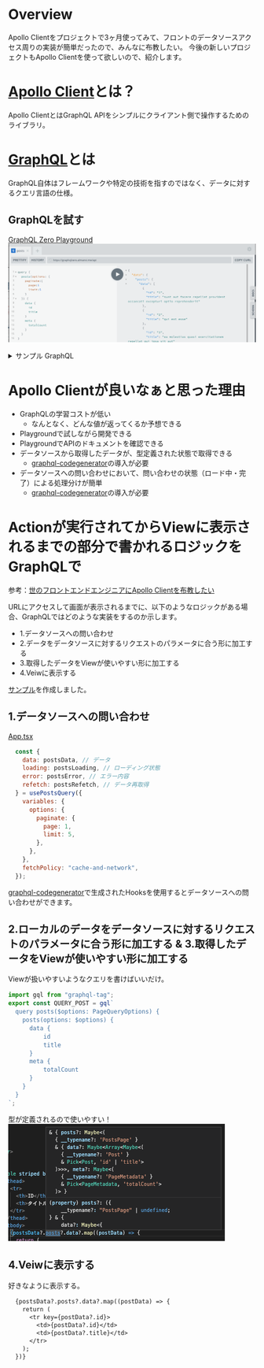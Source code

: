 # Overview
Apollo Clientをプロジェクトで3ヶ月使ってみて、フロントのデータソースアクセス周りの実装が簡単だったので、みんなに布教したい。
今後の新しいプロジェクトもApollo Clientを使って欲しいので、紹介します。

# [Apollo Client](https://www.apollographql.com/docs/)とは？
Apollo ClientとはGraphQL APIをシンプルにクライアント側で操作するためのライブラリ。

# [GraphQL](https://graphql.org/)とは
GraphQL自体はフレームワークや特定の技術を指すのではなく、データに対するクエリ言語の仕様。

## GraphQLを試す
[GraphQL Zero Playground](https://graphqlzero.almansi.me/api)
![graphQL Zero Playground](./img/graphql.png)

<details>
<summary>サンプル GraphQL</summary>
```graphql
query {
  posts(options: {
    paginate:{
      page:1
      limit:3
    }
  }) {
    data {
      id
      title
      user{
        id
        username
      }
    }
    meta {
      totalCount
    }
  }
}
```
```json
{
  "data": {
    "posts": {
      "data": [
        {
          "id": "1",
          "title": "sunt aut facere repellat provident occaecati excepturi optio reprehenderit",
          "user": {
            "id": "1",
            "username": "Bret"
          }
        },
        {
          "id": "2",
          "title": "qui est esse",
          "user": {
            "id": "1",
            "username": "Bret"
          }
        },
        {
          "id": "3",
          "title": "ea molestias quasi exercitationem repellat qui ipsa sit aut",
          "user": {
            "id": "1",
            "username": "Bret"
          }
        }
      ],
      "meta": {
        "totalCount": 100
      }
    }
  }
}
```
</details>


# Apollo Clientが良いなぁと思った理由
- GraphQLの学習コストが低い
  - なんとなく、どんな値が返ってくるか予想できる
- Playgroundで試しながら開発できる
- PlaygroundでAPIのドキュメントを確認できる
- データソースから取得したデータが、型定義された状態で取得できる
  - [graphql-codegenerator](https://graphql-code-generator.com/)の導入が必要
- データソースへの問い合わせにおいて、問い合わせの状態（ロード中・完了）による処理分けが簡単
  - [graphql-codegenerator](https://graphql-code-generator.com/)の導入が必要

# Actionが実行されてからViewに表示されるまでの部分で書かれるロジックをGraphQLで
参考：[世のフロントエンドエンジニアにApollo Clientを布教したい](https://qiita.com/seya/items/26c8a0dc549a10efcdf8)

URLにアクセスして画面が表示されるまでに、以下のようなロジックがある場合、GraphQLではどのような実装をするのか示します。
- 1.データソースへの問い合わせ
- 2.データをデータソースに対するリクエストのパラメータに合う形に加工する
- 3.取得したデータをViewが使いやすい形に加工する
- 4.Veiwに表示する

[サンプル](https://github.com/NoriyukiMatsumoto/apollo-client-sample)を作成しました。

## 1.データソースへの問い合わせ
[App.tsx](https://github.com/NoriyukiMatsumoto/apollo-client-sample/blob/master/src/App.tsx)
```javascript
  const {
    data: postsData, // データ
    loading: postsLoading, // ローディング状態
    error: postsError, // エラー内容
    refetch: postsRefetch, // データ再取得
  } = usePostsQuery({
    variables: {
      options: {
        paginate: {
          page: 1,
          limit: 5,
        },
      },
    },
    fetchPolicy: "cache-and-network",
  });
```
[graphql-codegenerator](https://graphql-code-generator.com/)で生成されたHooksを使用するとデータソースへの問い合わせができます。

## 2.ローカルのデータをデータソースに対するリクエストのパラメータに合う形に加工する & 3.取得したデータをViewが使いやすい形に加工する
Viewが扱いやすいようなクエリを書けばいいだけ。
```javascript
import gql from "graphql-tag";
export const QUERY_POST = gql`
  query posts($options: PageQueryOptions) {
    posts(options: $options) {
      data {
          id
          title
      }
      meta {
          totalCount
      }
    }
  }
`;
```
型が定義されるので使いやすい！
![type](./img/type.png)


## 4.Veiwに表示する
好きなように表示する。

```tsx
  {postsData?.posts?.data?.map((postData) => {
    return (
      <tr key={postData?.id}>
        <td>{postData?.id}</td>
        <td>{postData?.title}</td>
      </tr>
    );
  })}
```